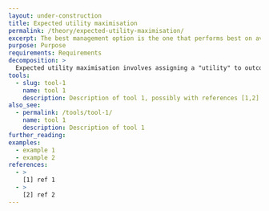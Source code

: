 ```yaml
---
layout: under-construction
title: Expected utility maximisation
permalink: /theory/expected-utility-maximisation/
excerpt: The best management option is the one that performs best on average if the future played out many times. With multiple plausible futures, without probabilities, the average is not well defined. An alternative is a robustness metric that selects options that perform well across many scenarios.
purpose: Purpose
requirements: Requirements
decomposition: >
  Expected utility maximisation involves assigning a "utility" to outcomes, defining a probability distribution over those outcomes, and selecting the management option that maximises the mean of that distribution.
tools:
  - slug: tool-1
    name: tool 1
    description: Description of tool 1, possibly with references [1,2]
also_see:
  - permalink: /tools/tool-1/
    name: tool 1
    description: Description of tool 1
further_reading:
examples:
  - example 1
  - example 2
references:
  - >
    [1] ref 1
  - >
    [2] ref 2
---
```

